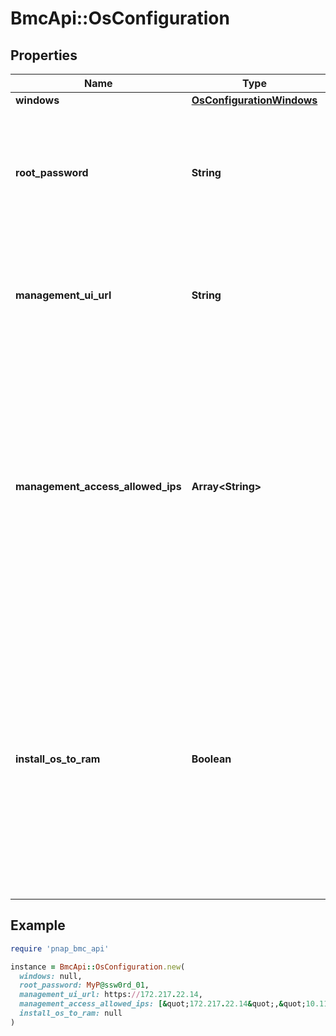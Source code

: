 # BmcApi::OsConfiguration

## Properties

| Name | Type | Description | Notes |
| ---- | ---- | ----------- | ----- |
| **windows** | [**OsConfigurationWindows**](OsConfigurationWindows.md) |  | [optional] |
| **root_password** | **String** | Password set for user root on an ESXi server which will only be returned in response to provisioning a server. | [optional][readonly] |
| **management_ui_url** | **String** | The URL of the management UI which will only be returned in response to provisioning a server. | [optional][readonly] |
| **management_access_allowed_ips** | **Array&lt;String&gt;** | List of IPs allowed to access the Management UI. Supported in single IP, CIDR and range format. When undefined, Management UI is disabled. This will only be returned in response to provisioning a server. | [optional] |
| **install_os_to_ram** | **Boolean** | If true, OS will be installed to and booted from the server&#39;s RAM. On restart RAM OS will be lost and the server will not be reachable unless a custom bootable OS has been deployed. Only supported for ubuntu/focal. | [optional][default to false] |

## Example

```ruby
require 'pnap_bmc_api'

instance = BmcApi::OsConfiguration.new(
  windows: null,
  root_password: MyP@ssw0rd_01,
  management_ui_url: https://172.217.22.14,
  management_access_allowed_ips: [&quot;172.217.22.14&quot;,&quot;10.111.14.40/29&quot;,&quot;10.111.14.66 - 10.111.14.71&quot;],
  install_os_to_ram: null
)
```

